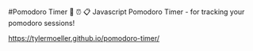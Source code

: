 #Pomodoro Timer
:tomato: :alarm_clock: :clipboard: Javascript Pomodoro Timer - for tracking your pomodoro sessions!

https://tylermoeller.github.io/pomodoro-timer/
